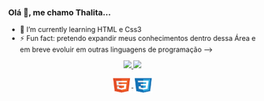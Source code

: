### Olá 👋, me chamo Thalita...
- 🌱 I’m currently learning HTML e Css3
- ⚡ Fun fact: pretendo expandir meus conhecimentos dentro dessa Área e em breve evoluir em outras linguagens de programação
-->
<div align="center">
  <a href="https://github.com/Thalitanayara">
  <img height="180em" src="https://github-readme-stats.vercel.app/api?username=Thalitanayara&show_icons=true&theme=dracula&include_all_commits=true&count_private=true"/>
  <img height="180em" src="https://github-readme-stats.vercel.app/api/top-langs/?username=Thalitanayara&layout=compact&langs_count=7&theme=dracula"/>
<div style="display: inline_block"><br>
  
  <img align="center"  height="30" width="40" src="https://raw.githubusercontent.com/devicons/devicon/master/icons/html5/html5-original.svg">
  <img align="center"  height="30" width="40" src="https://raw.githubusercontent.com/devicons/devicon/master/icons/css3/css3-original.svg">
 
</div>
    
    
